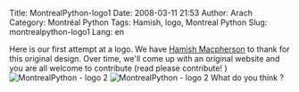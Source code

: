 Title: MontrealPython-logo1
Date: 2008-03-11 21:53
Author: Arach
Category: Montréal Python
Tags: Hamish, logo, Montreal Python
Slug: montrealpython-logo1
Lang: en

Here is our first attempt at a logo. We have [Hamish Macpherson][] to
thank for this original design. Over time, we'll come up with an
original website and you are all welcome to contribute (read please
contribute! ) ![MontrealPython - logo 2][] ![MontrealPython - logo 2][1]
What do you think ?

  [Hamish Macpherson]: http://blog.hamstu.com/ "Hamish's blog"
  [MontrealPython - logo 2]: http://farm3.static.flickr.com/2248/2328294168_2f94124fd2.jpg?v=0
  [1]: http://farm3.static.flickr.com/2114/2327484497_f11f4bd1d1.jpg?v=0
